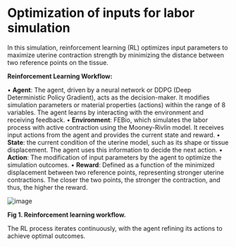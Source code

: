 # Optimization of inputs for labor simulation

In this simulation, reinforcement learning (RL) optimizes input parameters to maximize uterine contraction strength by minimizing the distance between two reference points on the tissue.

**Reinforcement Learning Workflow:**

•	**Agent**: The agent, driven by a neural network or DDPG (Deep Deterministic Policy Gradient), acts as the decision-maker. It modifies simulation parameters or material properties (actions) within the range of 8 variables. The agent learns by interacting with the environment and receiving feedback.
•	**Environment**: FEBio, which simulates the labor process with active contraction using the Mooney-Rivlin model. It receives input actions from the agent and provides the current state and reward.
•	**State**: the current condition of the uterine model, such as its shape or tissue displacement. The agent uses this information to decide the next action.
•	**Action**: The modification of input parameters by the agent to optimize the simulation outcomes.
•	**Reward**: Defined as a function of the minimized displacement between two reference points, representing stronger uterine contractions. The closer the two points, the stronger the contraction, and thus, the higher the reward.

![image](https://github.com/user-attachments/assets/ebab7f89-8803-42b4-98c3-469ac28623ed)

**Fig 1. Reinforcement learning workflow.**

The RL process iterates continuously, with the agent refining its actions to achieve optimal outcomes.
